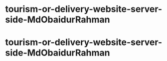 # tourism-or-delivery-website-server-side-MdObaidurRahman
# tourism-or-delivery-website-server-side-MdObaidurRahman
